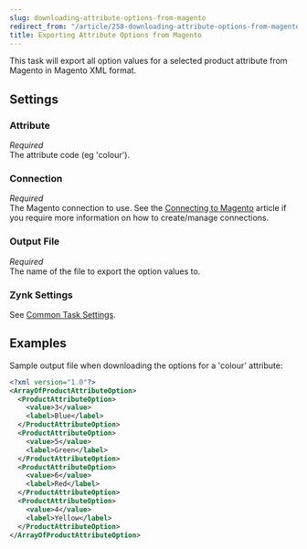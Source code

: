```yaml
---
slug: downloading-attribute-options-from-magento
redirect_from: "/article/258-downloading-attribute-options-from-magento"
title: Exporting Attribute Options from Magento
---
```

This task will export all option values for a selected product attribute from Magento in Magento XML format.

## Settings
### Attribute
_Required_  
The attribute code (eg 'colour').

### Connection
_Required_  
The Magento connection to use. See the [Connecting to Magento](connecting-to-magento) article if you require more information on how to create/manage connections.

### Output File
_Required_  
The name of the file to export the option values to.

### Zynk Settings
See [Common Task Settings](common-task-settings).

## Examples
Sample output file when downloading the options for a 'colour' attribute:
```xml
<?xml version="1.0"?>
<ArrayOfProductAttributeOption>
  <ProductAttributeOption>
    <value>3</value>
    <label>Blue</label>
  </ProductAttributeOption>
  <ProductAttributeOption>
    <value>5</value>
    <label>Green</label>
  </ProductAttributeOption>
  <ProductAttributeOption>
    <value>6</value>
    <label>Red</label>
  </ProductAttributeOption>
  <ProductAttributeOption>
    <value>4</value>
    <label>Yellow</label>
  </ProductAttributeOption>
</ArrayOfProductAttributeOption>
```